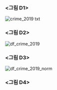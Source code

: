 ### <그림 D1>
![crime_2019 txt](https://user-images.githubusercontent.com/73595608/100517287-edf0c200-31cc-11eb-939b-9bebc386ad63.png)
### <그림 D2>
![df_crime_2019](https://user-images.githubusercontent.com/73595608/100517323-314b3080-31cd-11eb-9272-8544a4b54f8d.png)
### <그림 D3>
![df_crime_2019_norm](https://user-images.githubusercontent.com/73595608/100517591-f0ecb200-31ce-11eb-8e5a-d44203eb1b45.png)
### <그림 D4>

